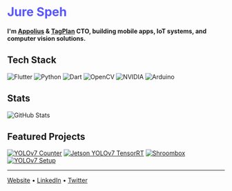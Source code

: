 # <span style="color: #5956ff;">Jure Speh</span>

**I'm [Appolius](https://appolius.com/) & [TagPlan](https://tagplan.app/) CTO, building mobile apps, IoT systems, and computer vision solutions.**

## Tech Stack
![Flutter](https://img.shields.io/badge/Flutter-02569B?style=for-the-badge&logo=flutter&logoColor=white)
![Python](https://img.shields.io/badge/Python-3776AB?style=for-the-badge&logo=python&logoColor=white)
![Dart](https://img.shields.io/badge/Dart-0175C2?style=for-the-badge&logo=dart&logoColor=white)
![OpenCV](https://img.shields.io/badge/OpenCV-5C3EE8?style=for-the-badge&logo=opencv&logoColor=white)
![NVIDIA](https://img.shields.io/badge/Jetson-76B900?style=for-the-badge&logo=nvidia&logoColor=white)
![Arduino](https://img.shields.io/badge/Arduino-00979D?style=for-the-badge&logo=arduino&logoColor=white)

## Stats
![GitHub Stats](https://github-readme-stats.vercel.app/api?username=spehj&show_icons=true&theme=tokyonight&hide_border=true&count_private=true&hide_title=true&include_all_commits=true&bg_color=0d1117&title_color=5956ff&icon_color=5956ff&text_color=c9d1d9)

## Featured Projects
[![YOLOv7 Counter](https://github-readme-stats.vercel.app/api/pin/?username=spehj&repo=yolov7-counter-jetson-nano&theme=tokyonight&hide_border=true&bg_color=0d1117&title_color=5956ff&icon_color=5956ff&text_color=c9d1d9)](https://github.com/spehj/yolov7-counter-jetson-nano)
[![Jetson YOLOv7 TensorRT](https://github-readme-stats.vercel.app/api/pin/?username=spehj&repo=jetson-nano-yolov7-tensorrt&theme=tokyonight&hide_border=true&bg_color=0d1117&title_color=5956ff&icon_color=5956ff&text_color=c9d1d9)](https://github.com/spehj/jetson-nano-yolov7-tensorrt)
[![Shroombox](https://github-readme-stats.vercel.app/api/pin/?username=spehj&repo=Shroombox&theme=tokyonight&hide_border=true&bg_color=0d1117&title_color=5956ff&icon_color=5956ff&text_color=c9d1d9)](https://github.com/spehj/Shroombox)
[![YOLOv7 Setup](https://github-readme-stats.vercel.app/api/pin/?username=spehj&repo=yolov7-jetson-nano-setup&theme=tokyonight&hide_border=true&bg_color=0d1117&title_color=5956ff&icon_color=5956ff&text_color=c9d1d9)](https://github.com/spehj/yolov7-jetson-nano-setup)

---
[Website](https://appolius.com) • [LinkedIn](https://linkedin.com/in/jurespeh) • [Twitter](https://twitter.com/jurespeh)
